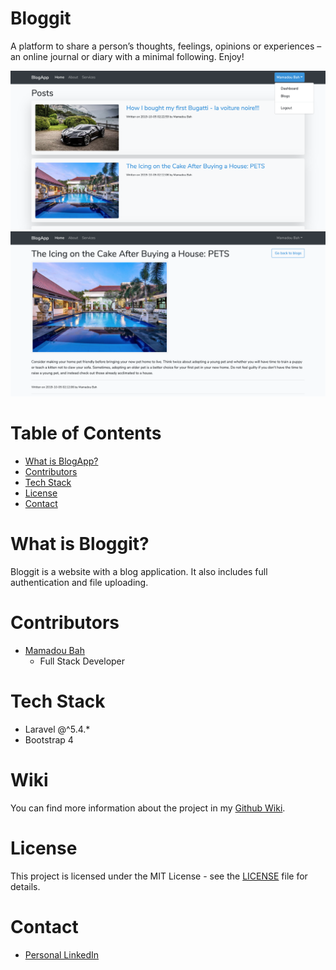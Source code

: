 # Bloggit

A platform to share a person’s thoughts, feelings, opinions or experiences – an online journal or diary with a minimal following. Enjoy!

![TodoList Screenshot](WikiImages/Homepage.png?raw=true)
![TodoList Screenshot](WikiImages/BlogPost.png?raw=true)

# Table of Contents

-   [What is BlogApp?](#what-is-blogapp)
-   [Contributors](#contributors)
-   [Tech Stack](#tech-stack)
-   [License](#license)
-   [Contact](#contact)

# What is Bloggit?

Bloggit is a website with a blog application. It also includes full authentication and file uploading.

# Contributors

-   [Mamadou Bah](https://www.linkedin.com/in/mamadou-bah-9962a711b/)
    -   Full Stack Developer

# Tech Stack

-   Laravel @^5.4.\*
-   Bootstrap 4

# Wiki

You can find more information about the project in my [Github Wiki](https://github.com/Mousto097/BlogApp/wiki).

# License

This project is licensed under the MIT License - see the [LICENSE](LICENSE) file for details.

# Contact

-   [Personal LinkedIn](https://www.linkedin.com/in/mamadou-bah-9962a711b/)
